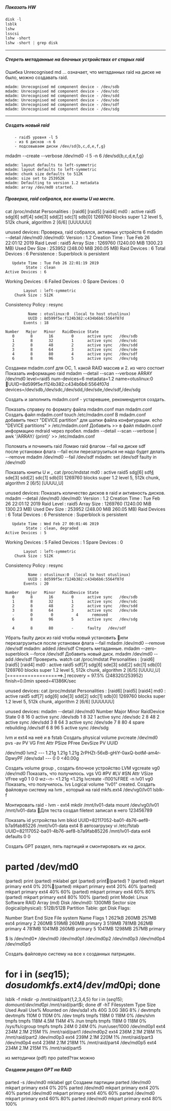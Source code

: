 
##### Показать HW
```php
disk -l
lsblk
lshw
lsscsi
lshw -short
lshw -short | grep disk
```
---

##### Стереть метаданные на блочных устройствах от старых raid
Ошибка Unrecognised md ... означает, что метаданных raid на диске не было, можно создавать raid.
```mdadm --zero-superblock --force /dev/sd{b,c,d,e,f,g}
mdadm: Unrecognised md component device - /dev/sdb
mdadm: Unrecognised md component device - /dev/sdc
mdadm: Unrecognised md component device - /dev/sdd
mdadm: Unrecognised md component device - /dev/sde
mdadm: Unrecognised md component device - /dev/sdf
mdadm: Unrecognised md component device - /dev/sdg
```

---

##### Создать новый raid
```	- устройство md0 
	- raid5 уровня -l 5
	- из 6 дисков -n 6
	- подсовываем диски /dev/sd{b,c,d,e,f,g}
```
mdadm --create --verbose /dev/md0 -l 5 -n 6 /dev/sd{b,c,d,e,f,g}
```
mdadm: layout defaults to left-symmetric
mdadm: layout defaults to left-symmetric
mdadm: chunk size defaults to 512K
mdadm: size set to 253952K
mdadm: Defaulting to version 1.2 metadata
mdadm: array /dev/md0 started.
```
##### Проверка, raid собрался, все юниты U на месте.
cat /proc/mdstat
Personalities : [raid6] [raid5] [raid4]
md0 : active raid5 sdg[6] sdf[4] sde[3] sdd[2] sdc[1] sdb[0]
      1269760 blocks super 1.2 level 5, 512k chunk, algorithm 2 [6/6] [UUUUUU]

unused devices: <none>
Проверка, raid собрался, активных устройств 6
mdadm --detail /dev/md0
 /dev/md0:
           Version : 1.2
     Creation Time : Tue Feb 26 22:01:12 2019
        Raid Level : raid5
        Array Size : 1269760 (1240.00 MiB 1300.23 MB)
     Used Dev Size : 253952 (248.00 MiB 260.05 MB)
      Raid Devices : 6
     Total Devices : 6
       Persistence : Superblock is persistent

       Update Time : Tue Feb 26 22:01:19 2019
             State : clean
    Active Devices : 6
   Working Devices : 6
    Failed Devices : 0
     Spare Devices : 0

            Layout : left-symmetric
        Chunk Size : 512K

Consistency Policy : resync

              Name : otuslinux:0  (local to host otuslinux)
              UUID : 8d599f5e:f124b382:c434b6b6:5564f07d
            Events : 18

    Number   Major   Minor   RaidDevice State
       0       8       16        0      active sync   /dev/sdb
       1       8       32        1      active sync   /dev/sdc
       2       8       48        2      active sync   /dev/sdd
       3       8       64        3      active sync   /dev/sde
       4       8       80        4      active sync   /dev/sdf
       6       8       96        5      active sync   /dev/sdg

Созданеи mdadm.conf для ОС, 
	1. какой RAID массив и 
	2. из чего состоит
Показать информацию raid
mdadm --detail --scan --verbose
ARRAY /dev/md0 level=raid5 num-devices=6 metadata=1.2 name=otuslinux:0 UUID=8d599f5e:f124b382:c434b6b6:5564f07d
   devices=/dev/sdb,/dev/sdc,/dev/sdd,/dev/sde,/dev/sdf,/dev/sdg


Создать и заполнить mdadm.conf  - устаревшее, рекомендуется создать.

Показать справку по формату файла mdadm.conf
man mdadm.conf
Создать файл mdadm.conf
touch /etc/mdadm.conf
В mdadm.conf добавить текст "DEVICE partition" для шапки файла конфигурации.
echo "DEVICE partitions" > /etc/mdadm.conf
Добавить >>  в файл mdadm.conf информацию mdraid через пробел.
mdadm --detail --scan --verbose | awk '/ARRAY/ {print}' >> /etc/mdadm.conf


Поломать и починить raid
Ломаю raid флагом --fail на диске sdf  
после установки флага --fail если перезагрузиться не надо будет делать --remove
mdadm /dev/md0 --fail /dev/sdf
mdadm: set /dev/sdf faulty in /dev/md0

Показать юниты U и _
cat /proc/mdstat
md0 : active raid5 sdg[6] sdf[4](F) sde[3] sdd[2] sdc[1] sdb[0]
      1269760 blocks super 1.2 level 5, 512k chunk, algorithm 2 [6/5] [UUUU_U]

unused devices: <none>
Показать количество дисков в raid и активность дисков.
mdadm --detail /dev/md0
/dev/md0:
           Version : 1.2
     Creation Time : Tue Feb 26 22:01:12 2019
        Raid Level : raid5
        Array Size : 1269760 (1240.00 MiB 1300.23 MB)
     Used Dev Size : 253952 (248.00 MiB 260.05 MB)
      Raid Devices : 6
     Total Devices : 6
       Persistence : Superblock is persistent

       Update Time : Wed Feb 27 00:01:46 2019
             State : clean, degraded
    Active Devices : 5
   Working Devices : 5
    Failed Devices : 1
     Spare Devices : 0

            Layout : left-symmetric
        Chunk Size : 512K

Consistency Policy : resync

              Name : otuslinux:0  (local to host otuslinux)
              UUID : 8d599f5e:f124b382:c434b6b6:5564f07d
            Events : 20

    Number   Major   Minor   RaidDevice State
       0       8       16        0      active sync   /dev/sdb
       1       8       32        1      active sync   /dev/sdc
       2       8       48        2      active sync   /dev/sdd
       3       8       64        3      active sync   /dev/sde
       -       0        0          4      removed
       6       8       96        5      active sync   /dev/sdg

       4       8       80        -      faulty   /dev/sdf



Убрать faulty диск из raid  чтобы новый установить или перезагрузиться после установки флага --fail
mdadm /dev/md0 --remove /dev/sdf
mdadm: added /dev/sdf
Стереть метаданные.
mdadm --zero-superblock --force /dev/sdf
Добавить новый диск.
mdadm /dev/md0 --add /dev/sdf
Проверить.
watch cat /proc/mdstat
Personalities : [raid6] [raid5] [raid4]
md0 : active raid5 sdf[7] sdg[6] sde[3] sdd[2] sdc[1] sdb[0]
      1269760 blocks super 1.2 level 5, 512k chunk, algorithm 2 [6/5] [UUUU_U]
      [===================>.]  recovery = 97.5% (248320/253952) finish=0.0min speed=41386K/sec

unused devices: <none>
cat /proc/mdstat
Personalities : [raid6] [raid5] [raid4]
md0 : active raid5 sdf[7] sdg[6] sde[3] sdd[2] sdc[1] sdb[0]
      1269760 blocks super 1.2 level 5, 512k chunk, algorithm 2 [6/6] [UUUUUU]

unused devices: <none>
mdadm --detail /dev/md0
    Number   Major   Minor   RaidDevice State
       0       8       16        0      active sync   /dev/sdb
       1       8       32        1      active sync   /dev/sdc
       2       8       48        2      active sync   /dev/sdd
       3       8       64        3      active sync   /dev/sde
       7       8       80        4      spare rebuilding   /dev/sdf
       6       8       96        5      active sync   /dev/sdg

lvm и ext4 на неё и в fstab
Создать physical volume
pvcreate /dev/md0
pvs -av
  PV         VG Fmt  Attr PSize PFree DevSize PV UUID

  /dev/md0      lvm2 ---  1.21g 1.21g   1.21g 2rPHZt-56xB-gHiY-0axQ-botM-am4r-DpwyPF
  /dev/sda1          ---     0     0  <40.00g

Создать volume group , создать блочное устройство LVM
vgcreate vg0 /dev/md0
Показать, что получилось.
vgs
  VG  #PV #LV #SN Attr   VSize  VFree
  vg0   1   0   0 wz--n- <1.21g <1.21g
lvcreate -l100%FREE -n lv01 vg0
Показать, что получилось.
lvs
  Logical volume "lv01" created.
Создать файловую систему на lvm , который на raid
mkfs.ext4 /dev/vg0/lv01
lsblk-f

Монтировать raid - lvm - ext4
mkdir /mnt/lv01-data
mount /dev/vg0/lv01 /mnt/lv01-data
Для теста создал filetext записал в него 123456789

Показать id устройства lvm
blkid
UUID=82117052-ba01-4b76-aef8-b7a9fab85226 /mnt/lv01-data ext4
В автозагрузку
vi /etc/fstab
UUID=82117052-ba01-4b76-aef8-b7a9fab85226 /mnt/lv01-data ext4 defaults  0 0

Создать GPT раздел, пять партиций и смонтировать их на диск.

# parted /dev/md0
(parted) print
(parted) mklabel gpt
(parted) print(parted) ?
(parted) mkpart primary ext4 0% 20%(parted) mkpart primary ext4 20% 40%
(parted) mkpart primary ext4 40% 60%
(parted) mkpart primary ext4 60% 80%
(parted) mkpart primary ext4 80% 100%
(parted) print
Model: Linux Software RAID Array (md)
Disk /dev/md0: 1300MB
Sector size (logical/physical): 512B/512B
Partition Table: gpt
Disk Flags:

Number  Start   End     Size   File system  Name     Flags
 1      2621kB  260MB   257MB  ext4         primary
 2      260MB   519MB   260MB               primary
 3      519MB   781MB   262MB               primary
 4      781MB   1041MB  260MB               primary
 5      1041MB  1298MB  257MB               primary

$ ls /dev/md0*
/dev/md0  /dev/md0p1  /dev/md0p2  /dev/md0p3  /dev/md0p4  /dev/md0p5

Создать файловую систему на все х созданных патрициях.
# for i in $(seq 1 5); do sudo mkfs.ext4 /dev/md0p$i; done
lsblk -f
mkdir -p /mnt/raid/part{1,2,3,4,5}
for i in $(seq 1 5); do mount /dev/md0p$i /mnt/raid/part$i; done
df -hT
Filesystem     Type      Size  Used Avail Use% Mounted on
/dev/sda1      xfs        40G  3.0G   38G   8% /
devtmpfs       devtmpfs  110M     0  110M   0% /dev
tmpfs          tmpfs     118M     0  118M   0% /dev/shm
tmpfs          tmpfs     118M  4.5M  114M   4% /run
tmpfs          tmpfs     118M     0  118M   0% /sys/fs/cgroup
tmpfs          tmpfs      24M     0   24M   0% /run/user/1000
/dev/md0p1     ext4      234M  2.1M  215M   1% /mnt/raid/part1
/dev/md0p2     ext4      236M  2.1M  218M   1% /mnt/raid/part2
/dev/md0p3     ext4      239M  2.1M  220M   1% /mnt/raid/part3
/dev/md0p4     ext4      236M  2.1M  218M   1% /mnt/raid/part4
/dev/md0p5     ext4      234M  2.1M  215M   1% /mnt/raid/part5


из методички (pdf) про pated?так можно
##### Создаем раздел GPT на RAID
parted -s /dev/md0 mklabel gpt
Создаем партиции
parted /dev/md0 mkpart primary ext4 0% 20%
parted /dev/md0 mkpart primary ext4 20% 40%
parted /dev/md0 mkpart primary ext4 40% 60%
parted /dev/md0 mkpart primary ext4 60% 80%
parted /dev/md0 mkpart primary ext4 80% 100%

